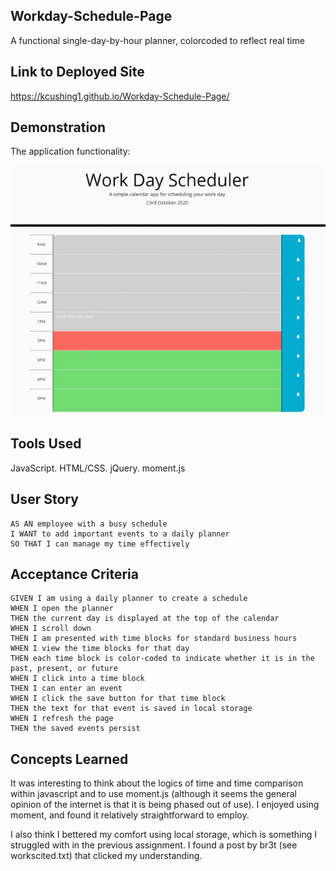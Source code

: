 ## Workday-Schedule-Page
A functional single-day-by-hour planner, colorcoded to reflect real time

## Link to Deployed Site

https://kcushing1.github.io/Workday-Schedule-Page/


## Demonstration

The application functionality:

![day planner demo](./assets/WorkdayScheduler.gif)


## Tools Used
JavaScript. HTML/CSS. jQuery. moment.js

## User Story

```
AS AN employee with a busy schedule
I WANT to add important events to a daily planner
SO THAT I can manage my time effectively
```


## Acceptance Criteria

```
GIVEN I am using a daily planner to create a schedule
WHEN I open the planner
THEN the current day is displayed at the top of the calendar
WHEN I scroll down
THEN I am presented with time blocks for standard business hours
WHEN I view the time blocks for that day
THEN each time block is color-coded to indicate whether it is in the past, present, or future
WHEN I click into a time block
THEN I can enter an event
WHEN I click the save button for that time block
THEN the text for that event is saved in local storage
WHEN I refresh the page
THEN the saved events persist
```

## Concepts Learned

It was interesting to think about the logics of time and time comparison within javascript and to use moment.js (although it seems the general opinion of the internet is that it is being phased out of use). I enjoyed using moment, and found it relatively straightforward to employ.

I also think I bettered my comfort using local storage, which is something I struggled with in the previous assignment. I found a post by br3t (see workscited.txt) that clicked my understanding.
